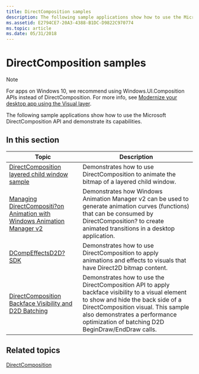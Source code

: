 ```yaml
---
title: DirectComposition samples
description: The following sample applications show how to use the Microsoft DirectComposition \ 32;API and demonstrate its capabilities.
ms.assetid: E2794CE7-20A3-4388-B1DC-D9822C970774
ms.topic: article
ms.date: 05/31/2018
---
```


# DirectComposition samples

> [!NOTE]
> For apps on Windows 10, we recommend using Windows.UI.Composition APIs instead of DirectComposition. For more info, see [Modernize your desktop app using the Visual layer](/windows/uwp/composition/visual-layer-in-desktop-apps).

The following sample applications show how to use the Microsoft DirectComposition API and demonstrate its capabilities.

## In this section



| Topic                                                                                                                                 | Description                                                                                                                                                                                                                                                                   |
|---------------------------------------------------------------------------------------------------------------------------------------|-------------------------------------------------------------------------------------------------------------------------------------------------------------------------------------------------------------------------------------------------------------------------------|
| [DirectComposition layered child window sample](https://go.microsoft.com/fwlink/p/?linkid=231194)<br/>                           | Demonstrates how to use DirectComposition to animate the bitmap of a layered child window.<br/>                                                                                                                                                                         |
| [Managing DirectCompositi?on Animation with Windows Animation Manager v2](https://go.microsoft.com/fwlink/p/?linkid=231195)<br/> | Demonstrates how Windows Animation Manager v2 can be used to generate animation curves (functions) that can be consumed by DirectComposition? to create animated transitions in a desktop application. <br/>                                                            |
| [DCompEffectsD2D?SDK](https://go.microsoft.com/fwlink/p/?linkid=231196)<br/>                                                     | Demonstrates how to use DirectComposition to apply animations and effects to visuals that have Direct2D bitmap content. <br/>                                                                                                                                           |
| [DirectComposition Backface Visibility and D2D Batching](https://go.microsoft.com/fwlink/p/?linkid=313910)<br/>                  | Demonstrates how to use the DirectComposition API to apply backface visibility to a visual element to show and hide the back side of a DirectComposition visual. This sample also demonstrates a performance optimization of batching D2D BeginDraw/EndDraw calls.<br/> |



 

## Related topics

<dl> <dt>

[DirectComposition](directcomposition-portal.md)
</dt> </dl>

 

 





